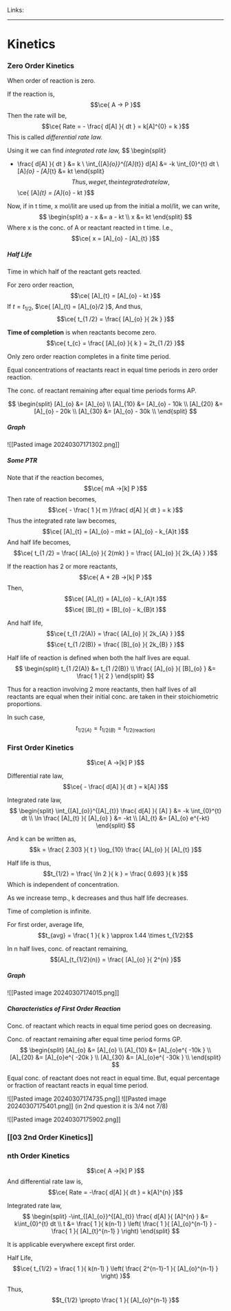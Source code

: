 Links: 
___
# Kinetics 
### Zero Order Kinetics 
When order of reaction is zero. 

If the reaction is,
$$\ce{ A -> P }$$
Then the rate will be,
$$\ce{ Rate = - \frac{ d[A] }{ dt } = k[A]^{0} = k }$$
This is called *differential rate law.* 

Using it we can find *integrated rate law,*
$$
\begin{split}
- \frac{ d[A] }{ dt } &= k \\
\int_{[A]_{o}}^{[A]_{t}} d[A] &= -k \int_{0}^{t} dt \\
[A]_{o} - [A]_{t} &= kt 
\end{split}
$$
Thus, we get, the integrated rate law,
$$\ce{ [A]_{t} = [A]_{o} - kt }$$

Now, if in t time, x mol/lit are used up from the initial a mol/lit, we can write,
$$
\begin{split}
a - x &= a - kt \\
x &= kt
\end{split}
$$
Where x is the conc. of A or reactant reacted in t time. 
I.e.,
$$\ce{ x = [A]_{o} - [A]_{t} }$$

##### Half Life 
Time in which half of the reactant gets reacted. 

For zero order reaction, 
$$\ce{ [A]_{t} = [A]_{o} - kt }$$
If $t = t_{1 /2}$, $\ce{ [A]_{t} = [A]_{o}/2 }$,
And thus,
$$\ce{ t_{1 /2} = \frac{ [A]_{o} }{ 2k } }$$

**Time of completion** is when reactants become zero. 
$$\ce{ t_{c} = \frac{ [A]_{o} }{ k } = 2t_{1 /2} }$$

Only zero order reaction completes in a finite time period. 

Equal concentrations of reactants react in equal time periods in zero order reaction.

The conc. of reactant remaining after equal time periods forms AP. 

$$
\begin{split}
[A]_{o} &= [A]_{o} \\
[A]_{10} &= [A]_{o} - 10k \\
[A]_{20} &= [A]_{o} - 20k \\
[A]_{30} &= [A]_{o} - 30k \\
\end{split}
$$

##### Graph
![[Pasted image 20240307171302.png]]

##### Some PTR
Note that if the reaction becomes,
$$\ce{ mA ->[k] P }$$
Then rate of reaction becomes,
$$\ce{ - \frac{ 1 }{ m }\frac{ d[A] }{ dt } = k }$$
Thus the integrated rate law becomes,
$$\ce{ [A]_{t} = [A]_{o} - mkt = [A]_{o} - k_{A}t }$$
And half life becomes,
$$\ce{ t_{1 /2} = \frac{ [A]_{o} }{ 2(mk) } = \frac{ [A]_{o} }{ 2k_{A} } }$$

If the reaction has 2 or more reactants,
$$\ce{ A + 2B ->[k] P }$$
Then,
$$\ce{ [A]_{t} = [A]_{o} - k_{A}t }$$
$$\ce{ [B]_{t} = [B]_{o} - k_{B}t }$$

And half life,
$$\ce{ t_{1 /2(A)} = \frac{ [A]_{o} }{ 2k_{A} } }$$
$$\ce{ t_{1 /2(B)} = \frac{ [B]_{o} }{ 2k_{B} } }$$

Half life of reaction is defined when both the half lives are equal. 
$$
\begin{split}
t_{1 /2(A)} &= t_{1 /2(B)} \\
\frac{ [A]_{o} }{ [B]_{o} } &= \frac{ 1 }{ 2 }
\end{split}
$$

Thus for a reaction involving 2 more reactants, then half lives of all reactants are equal when their initial conc. are taken in their stoichiometric proportions. 

In such case, 
$$t_{1/2(A)} = t_{1 /2(B)} = t_{1 /2(\text{reaction})}$$

### First Order Kinetics 
$$\ce{ A ->[k] P }$$

Differential rate law,
$$\ce{ - \frac{ d[A] }{ dt } = k[A] }$$

Integrated rate law,
$$
\begin{split}
\int_{[A]_{o}}^{[A]_{t}} \frac{ d[A] }{ [A] } &= -k \int_{0}^{t} dt \\
\ln \frac{ [A]_{t} }{ [A]_{o} } &= -kt  \\
[A]_{t} &= [A]_{o} e^{-kt}  
\end{split}
$$

And k can be written as,
$$k = \frac{ 2.303 }{ t } \log_{10} \frac{ [A]_{o} }{ [A]_{t} }$$

Half life is thus,
$$t_{1/2} = \frac{ \ln 2 }{ k } = \frac{ 0.693 }{ k }$$
Which is independent of concentration. 

As we increase temp., k decreases and thus half life decreases. 

Time of completion is infinite. 

For first order, average life,
$$t_{avg} = \frac{ 1 }{ k } \approx 1.44 \times t_{1/2}$$

In n half lives, conc. of reactant remaining,
$$[A]_{t_{1/2}(n)} = \frac{ [A]_{o} }{ 2^{n} }$$

##### Graph
![[Pasted image 20240307174015.png]]

##### Characteristics of First Order Reaction  
Conc. of reactant which reacts in equal time period goes on decreasing. 

Conc. of reactant remaining after equal time period forms GP.
$$
\begin{split}
[A]_{o} &= [A]_{o} \\
[A]_{10} &= [A]_{o}e^{ -10k } \\
[A]_{20} &= [A]_{o}e^{ -20k } \\
[A]_{30} &= [A]_{o}e^{ -30k } \\
\end{split}
$$

Equal conc. of reactant does not react in equal time. But, equal percentage or fraction of reactant reacts in equal time period. 

![[Pasted image 20240307174735.png]]
![[Pasted image 20240307175401.png]]
(in 2nd question it is 3/4 not 7/8)

![[Pasted image 20240307175902.png]]

### [[03 2nd Order Kinetics]]

### nth Order Kinetics
$$\ce{ A ->[k] P }$$
And differential rate law is,
$$\ce{ Rate = -\frac{ d[A] }{ dt } = k[A]^{n} }$$

Integrated rate law,
$$
\begin{split}
-\int_{[A]_{o}}^{[A]_{t}} \frac{ d[A] }{ [A]^{n} } &= k\int_{0}^{t} dt \\
t &= \frac{ 1 }{ k(n-1) } \left( \frac{ 1 }{ [A]_{o}^{n-1} } - \frac{ 1 }{ [A]_{t}^{n-1} } \right)
\end{split}
$$

It is applicable everywhere except first order. 

Half Life,
$$\ce{ t_{1/2} = \frac{ 1 }{ k(n-1) } \left( \frac{ 2^{n-1}-1 }{ [A]_{o}^{n-1} } \right) }$$

Thus, 
$$t_{1/2} \propto \frac{ 1 }{ [A]_{o}^{n-1} }$$
